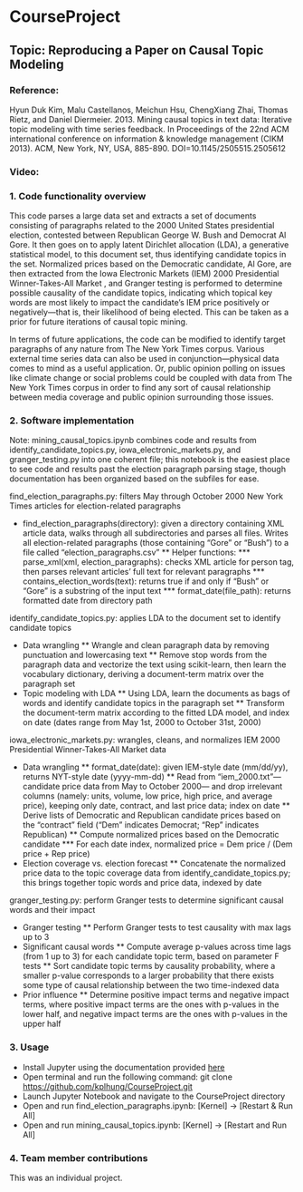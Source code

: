 # CourseProject

## Topic: Reproducing a Paper on Causal Topic Modeling

### Reference: 
Hyun Duk Kim, Malu Castellanos, Meichun Hsu, ChengXiang Zhai, Thomas Rietz, and Daniel Diermeier. 2013. Mining causal topics in text data: Iterative topic modeling with time series feedback. In Proceedings of the 22nd ACM international conference on information & knowledge management (CIKM 2013). ACM, New York, NY, USA, 885-890. DOI=10.1145/2505515.2505612

### Video:

### 1. Code functionality overview
This code parses a large data set  and extracts a set of documents consisting of paragraphs related to the 2000 United States presidential election, contested between Republican George W. Bush and Democrat Al Gore. It then goes on to apply latent Dirichlet allocation (LDA), a generative statistical model, to this document set, thus identifying candidate topics in the set. Normalized prices based on the Democratic candidate, Al Gore, are then extracted from the Iowa Electronic Markets (IEM) 2000 Presidential Winner-Takes-All Market , and Granger testing is performed to determine possible causality of the candidate topics, indicating which topical key words are most likely to impact the candidate’s IEM price positively or negatively—that is, their likelihood of being elected. This can be taken as a prior for future iterations of causal topic mining.

In terms of future applications, the code can be modified to identify target paragraphs of any nature from The New York Times corpus. Various external time series data can also be used in conjunction—physical data comes to mind as a useful application. Or, public opinion polling on issues like climate change or social problems could be coupled with data from The New York Times corpus in order to find any sort of causal relationship between media coverage and public opinion surrounding those issues.  

### 2. Software implementation
Note: mining_causal_topics.ipynb combines code and results from identify_candidate_topics.py, iowa_electronic_markets.py, and granger_testing.py into one coherent file; this notebook is the easiest place to see code and results past the election paragraph parsing stage, though documentation has been organized based on the subfiles for ease.

find_election_paragraphs.py: filters May through October 2000 New York Times articles for election-related paragraphs
*	find_election_paragraphs(directory): given a directory containing XML article data, walks through all subdirectories and parses all files. Writes all election-related paragraphs (those containing “Gore” or “Bush”) to a file called “election_paragraphs.csv”
**	   Helper functions:
    ***	parse_xml(xml, election_paragraphs): checks XML article for person tag, then parses relevant articles’ full text for relevant paragraphs
    ***	contains_election_words(text): returns true if and only if “Bush” or “Gore” is a substring of the input text
    ***	format_date(file_path): returns formatted date from directory path

identify_candidate_topics.py: applies LDA to the document set to identify candidate topics
*	Data wrangling
  **	Wrangle and clean paragraph data by removing punctuation and lowercasing text
  **	Remove stop words from the paragraph data and vectorize the text using scikit-learn, then learn the vocabulary dictionary, deriving a document-term matrix over the paragraph set
*	Topic modeling with LDA
  **	Using LDA, learn the documents as bags of words and identify candidate topics in the paragraph set 
  **	Transform the document-term matrix according to the fitted LDA model, and index on date (dates range from May 1st, 2000 to October 31st, 2000)

iowa_electronic_markets.py: wrangles, cleans, and normalizes IEM 2000 Presidential Winner-Takes-All Market data
*	Data wrangling
  **	format_date(date): given IEM-style date (mm/dd/yy), returns NYT-style date (yyyy-mm-dd)
  **	Read from “iem_2000.txt”—candidate price data from May to October 2000— and drop irrelevant columns (namely: units, volume, low price, high price, and average price), keeping only date, contract, and last price data; index on date
  **	Derive lists of Democratic and Republican candidate prices based on the “contract” field (“Dem” indicates Democrat; “Rep” indicates Republican)
  **	Compute normalized prices based on the Democratic candidate
    ***	For each date index, normalized price = Dem price / (Dem price + Rep price)
*	Election coverage vs. election forecast
  **	Concatenate the normalized price data to the topic coverage data from identify_candidate_topics.py; this brings together topic words and price data, indexed by date

granger_testing.py: perform Granger tests to determine significant causal words and their impact
*	Granger testing
  **	Perform Granger tests  to test causality with max lags up to 3
*	Significant causal words
  **	Compute average p-values across time lags (from 1 up to 3) for each candidate topic term, based on parameter F tests
  **	Sort candidate topic terms by causality probability, where a smaller p-value corresponds to a larger probability that there exists some type of causal relationship between the two time-indexed data 
*	Prior influence
  **	Determine positive impact terms and negative impact terms, where positive impact terms are the ones with p-values in the lower half, and negative impact terms are the ones with p-values in the upper half

### 3. Usage
-	Install Jupyter using the documentation provided [here](https://jupyter.org/install)
-	Open terminal and run the following command: git clone https://github.com/kplhung/CourseProject.git
-	Launch Jupyter Notebook and navigate to the CourseProject directory
-	Open and run find_election_paragraphs.ipynb: [Kernel] -> [Restart & Run All]
-	Open and run mining_causal_topics.ipynb: [Kernel] -> [Restart and Run All]

### 4. Team member contributions
This was an individual project.


